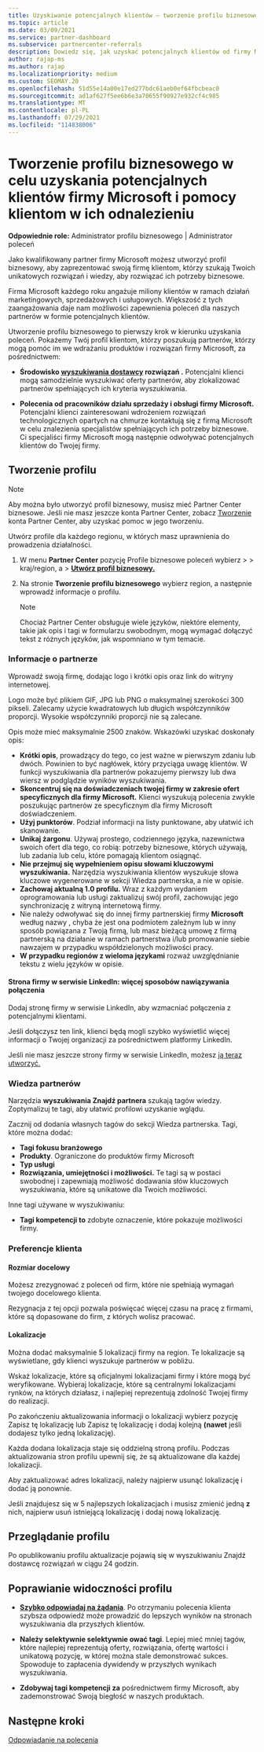 ```yaml
---
title: Uzyskiwanie potencjalnych klientów — tworzenie profilu biznesowego
ms.topic: article
ms.date: 03/09/2021
ms.service: partner-dashboard
ms.subservice: partnercenter-referrals
description: Dowiedz się, jak uzyskać potencjalnych klientów od firmy Microsoft. Jednym z kluczy jest utworzenie profilu biznesowego w u Partner Center który pozwala klientom łatwiej cię znaleźć.
author: rajap-ms
ms.author: rajap
ms.localizationpriority: medium
ms.custom: SEOMAY.20
ms.openlocfilehash: 51d55e14a00e17ed277bdc61aeb0ef64fbcbeac0
ms.sourcegitcommit: ad1af627f5ee6b6e3a70655f90927e932cf4c985
ms.translationtype: MT
ms.contentlocale: pl-PL
ms.lasthandoff: 07/29/2021
ms.locfileid: "114838006"
---
```

# <a name="create-a-business-profile-to-get-microsoft-sales-leads-and-help-customers-find-you"></a>Tworzenie profilu biznesowego w celu uzyskania potencjalnych klientów firmy Microsoft i pomocy klientom w ich odnalezieniu

**Odpowiednie role:** Administrator profilu biznesowego | Administrator poleceń

Jako kwalifikowany partner firmy Microsoft możesz utworzyć profil biznesowy, aby zaprezentować swoją firmę klientom, którzy szukają Twoich unikatowych rozwiązań i wiedzy, aby rozwiązać ich potrzeby biznesowe.

Firma Microsoft każdego roku angażuje miliony klientów w ramach działań marketingowych, sprzedażowych i usługowych. Większość z tych zaangażowania daje nam możliwości zapewnienia poleceń dla naszych partnerów w formie potencjalnych klientów. 

Utworzenie profilu biznesowego to pierwszy krok w kierunku uzyskania poleceń. Pokażemy Twój profil klientom, którzy poszukują partnerów, którzy mogą pomóc im we wdrażaniu produktów i rozwiązań firmy Microsoft, za pośrednictwem:

- **Środowisko [wyszukiwania dostawcy](https://www.microsoft.com/solution-providers/home) rozwiązań .** Potencjalni klienci mogą samodzielnie wyszukiwać oferty partnerów, aby zlokalizować partnerów spełniających ich kryteria wyszukiwania.

- **Polecenia od pracowników działu sprzedaży i obsługi firmy Microsoft.** Potencjalni klienci zainteresowani wdrożeniem rozwiązań technologicznych opartych na chmurze kontaktują się z firmą Microsoft w celu znalezienia specjalistów spełniających ich potrzeby biznesowe. Ci specjaliści firmy Microsoft mogą następnie odwoływać potencjalnych klientów do Twojej firmy.

## <a name="create-a-profile"></a>Tworzenie profilu

> [!NOTE]  
> Aby można było utworzyć profil biznesowy, musisz mieć Partner Center biznesowe. Jeśli nie masz jeszcze konta Partner Center, zobacz [Tworzenie](mpn-create-a-partner-center-account.md) konta Partner Center, aby uzyskać pomoc w jego tworzeniu.

Utwórz profile dla każdego regionu, w których masz uprawnienia do prowadzenia działalności.

1. W menu **Partner Center** pozycję Profile  biznesowe poleceń wybierz &gt;  &gt; kraj/region, a > **[Utwórz profil biznesowy.](https://partner.microsoft.com/referrals/businessprofiles/)**

2. Na stronie **Tworzenie profilu biznesowego** wybierz region, a następnie wprowadź informacje o profilu.
   > [!NOTE]  
   >  Chociaż Partner Center obsługuje wiele języków, niektóre elementy, takie jak opis i tagi w formularzu swobodnym, mogą wymagać dołączyć tekst z różnych języków, jak wspomniano w tym temacie.

### <a name="partner-information"></a>Informacje o partnerze

Wprowadź swoją firmę, dodając logo i krótki opis oraz link do witryny internetowej. 

Logo może być plikiem GIF, JPG lub PNG o maksymalnej szerokości 300 pikseli. Zalecamy użycie kwadratowych lub długich współczynników proporcji. Wysokie współczynniki proporcji nie są zalecane.

Opis może mieć maksymalnie 2500 znaków. Wskazówki uzyskać doskonały opis: 

-  **Krótki opis**, prowadzący do tego, co jest ważne w pierwszym zdaniu lub dwóch. Powinien to być nagłówek, który przyciąga uwagę klientów. W funkcji wyszukiwania dla partnerów pokazujemy pierwszy lub dwa wiersz w podglądzie wyników wyszukiwania.
-  **Skoncentruj się na doświadczeniach twojej firmy w zakresie ofert specyficznych dla firmy Microsoft.** Klienci wyszukują polecenia zwykle poszukując partnerów ze specyficznym dla firmy Microsoft doświadczeniem.
-  **Użyj punktorów**. Podział informacji na listy punktowane, aby ułatwić ich skanowanie.
-  **Unikaj żargonu**. Używaj prostego, codziennego języka, nazewnictwa swoich ofert dla tego, co robią: potrzeby biznesowe, których używają, lub zadania lub celu, które pomagają klientom osiągnąć.
-  **Nie przejmuj się wypełnieniem opisu słowami kluczowymi wyszukiwania.** Narzędzia wyszukiwania klientów wyszukuje słowa kluczowe wygenerowane w sekcji Wiedza partnerska, a nie w opisie.
-  **Zachowaj aktualną 1.0 profilu.** Wraz z każdym wydaniem oprogramowania lub usługi zaktualizuj swój profil, zachowując jego synchronizację z witryną internetową firmy.
-  Nie należy odwoływać się do innej firmy partnerskiej firmy **Microsoft** według nazwy , chyba że jest ona podmiotem zależnym lub w inny sposób powiązana z Twoją firmą, lub masz bieżącą umowę z firmą partnerską na działanie w ramach partnerstwa i/lub promowanie siebie nawzajem w przypadku współdzielonych możliwości pracy.
-  **W przypadku regionów z wieloma językami** rozważ uwzględnianie tekstu z wielu języków w opisie.

#### <a name="linkedin-company-page-more-ways-to-connect"></a>Strona firmy w serwisie LinkedIn: więcej sposobów nawiązywania połączenia

Dodaj stronę firmy w serwisie LinkedIn, aby wzmacniać połączenia z potencjalnymi klientami. 

Jeśli dołączysz ten link, klienci będą mogli szybko wyświetlić więcej informacji o Twojej organizacji za pośrednictwem platformy LinkedIn.

Jeśli nie masz jeszcze strony firmy w serwisie LinkedIn, możesz [ją teraz utworzyć.](https://www.linkedin.com/company/setup/new/)

### <a name="partner-expertise"></a>Wiedza partnerów

Narzędzia **wyszukiwania Znajdź partnera** szukają tagów wiedzy. Zoptymalizuj te tagi, aby ułatwić profilowi uzyskanie wglądu.

Zacznij od dodania własnych tagów do sekcji Wiedza partnerska. Tagi, które można dodać: 

-  **Tagi fokusu branżowego**
-  **Produkty**. Ograniczone do produktów firmy Microsoft
-  **Typ usługi**
-  **Rozwiązania, umiejętności i możliwości.** Te tagi są w postaci swobodnej i zapewniają możliwość dodawania słów kluczowych wyszukiwania, które są unikatowe dla Twoich możliwości.

Inne tagi używane w wyszukiwaniu:

- **Tagi kompetencji to** zdobyte oznaczenie, które pokazuje możliwości firmy.

### <a name="customer-preferences"></a>Preferencje klienta

#### <a name="target-size"></a>Rozmiar docelowy

Możesz zrezygnować z poleceń od firm, które nie spełniają wymagań twojego docelowego klienta.

Rezygnacja z tej opcji pozwala poświęcać więcej czasu na pracę z firmami, które są dopasowane do firm, z których wolisz pracować.

#### <a name="locations"></a>Lokalizacje

Można dodać maksymalnie 5 lokalizacji firmy na region. Te lokalizacje są wyświetlane, gdy klienci wyszukuje partnerów w pobliżu.

Wskaż lokalizacje, które są oficjalnymi lokalizacjami firmy i które mogą być weryfikowane. Wybieraj lokalizacje, które są centralnymi lokalizacjami rynków, na których działasz, i najlepiej reprezentują zdolność Twojej firmy do realizacji.

Po zakończeniu aktualizowania informacji o  lokalizacji wybierz pozycję Zapisz tę lokalizację lub Zapisz tę lokalizację i dodaj kolejną **(nawet** jeśli dodajesz tylko jedną lokalizację).

Każda dodana lokalizacja staje się oddzielną stroną profilu. Podczas aktualizowania stron profilu upewnij się, że są aktualizowane dla każdej lokalizacji.

Aby zaktualizować adres lokalizacji, należy najpierw  usunąć lokalizację i dodać ją ponownie.

Jeśli znajdujesz się w 5 najlepszych lokalizacjach i musisz zmienić jedną **z** nich, najpierw usuń istniejącą lokalizację i dodaj nową lokalizację.

## <a name="review-your-profile"></a>Przeglądanie profilu

Po opublikowaniu profilu aktualizacje pojawią [](https://www.microsoft.com/solution-providers/home) się w wyszukiwaniu Znajdź dostawcę rozwiązań w ciągu 24 godzin.

## <a name="improve-the-visibility-of-your-profile"></a>Poprawianie widoczności profilu

- **[Szybko odpowiadaj na żądania](manage-leads.md)**. Po otrzymaniu polecenia klienta szybsza odpowiedź może prowadzić do lepszych wyników na stronach wyszukiwania dla przyszłych klientów.

- **Należy selektywnie selektywnie ować tagi**.  Lepiej mieć mniej tagów, które najlepiej reprezentują oferty, rozwiązania, ofertę wartości i unikatową pozycję, w której można stale demonstrować sukces.  Spowoduje to zapłacenia dywidendy w przyszłych wynikach wyszukiwania.
- **Zdobywaj tagi kompetencji za** pośrednictwem firmy Microsoft, aby zademonstrować Swoją biegłość w naszych produktach.

## <a name="next-steps"></a>Następne kroki

[Odpowiadanie na polecenia](manage-leads.md)
